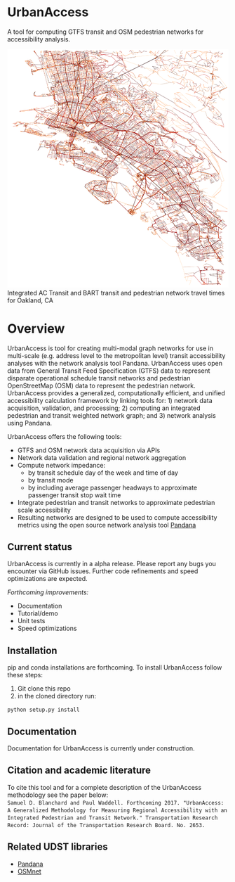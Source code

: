 # UrbanAccess
A tool for computing GTFS transit and OSM pedestrian networks for accessibility analysis. 

![Integrated AC Transit and BART transit and pedestrian network travel times for Oakland, CA](docs/images/travel_time_net.png) <!-- .element height="50%" width="50%" -->
   Integrated AC Transit and BART transit and pedestrian network travel times for Oakland, CA

# Overview
UrbanAccess is tool for creating multi-modal graph networks for use in multi-scale (e.g. address level to the metropolitan level) transit accessibility analyses with the network analysis tool Pandana. UrbanAccess uses open data from General Transit Feed Specification (GTFS) data to represent disparate operational schedule transit networks and pedestrian OpenStreetMap (OSM) data to represent the pedestrian network. UrbanAccess provides a generalized, computationally efficient, and unified accessibility calculation framework by linking tools for: 1) network data acquisition, validation, and processing; 2) computing an integrated pedestrian and transit weighted network graph; and 3) network analysis using Pandana. 
 
UrbanAccess offers the following tools:  
* GTFS and OSM network data acquisition via APIs
* Network data validation and regional network aggregation
* Compute network impedance:
  * by transit schedule day of the week and time of day
  * by transit mode
  * by including average passenger headways to approximate passenger transit stop wait time
* Integrate pedestrian and transit networks to approximate pedestrian scale accessibility
* Resulting networks are designed to be used to compute accessibility metrics using the open source network analysis tool [Pandana](https://github.com/UDST/pandana) 

## Current status
UrbanAccess is currently in a alpha release. Please report any bugs you encounter via GitHub issues. Further code refinements and speed optimizations are expected.

*Forthcoming improvements:*
- Documentation
- Tutorial/demo
- Unit tests
- Speed optimizations

## Installation
pip and conda installations are forthcoming. To install UrbanAccess follow these steps:

1. Git clone this repo
2. in the cloned directory run:  
```
python setup.py install
```

## Documentation

Documentation for UrbanAccess is currently under construction.

## Citation and academic literature
To cite this tool and for a complete description of the UrbanAccess methodology see the paper below:  
`Samuel D. Blanchard and Paul Waddell. Forthcoming 2017. "UrbanAccess: A Generalized Methodology for Measuring Regional Accessibility with an Integrated Pedestrian and Transit Network." Transportation Research Record: Journal of the Transportation Research Board. No. 2653.`

## Related UDST libraries
- [Pandana](https://github.com/UDST/pandana)
- [OSMnet](https://github.com/UDST/osmnet)